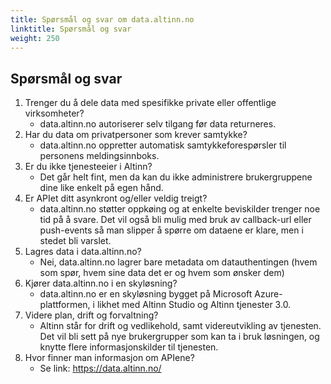 ```yaml
---
title: Spørsmål og svar om data.altinn.no
linktitle: Spørsmål og svar
weight: 250
---
```



## Spørsmål og svar

1. Trenger du å dele data med spesifikke private eller offentlige virksomheter? 
   * data.altinn.no autoriserer selv tilgang før data returneres.
2. Har du data om privatpersoner som krever samtykke? 
   * data.altinn.no oppretter automatisk samtykkeforespørsler til personens meldingsinnboks.
3. Er du ikke tjenesteeier i Altinn? 
   * Det går helt fint, men da kan du ikke administrere brukergruppene dine like enkelt på egen hånd.
4. Er APIet ditt asynkront og/eller veldig treigt? 
   * data.altinn.no støtter oppkøing og at enkelte beviskilder trenger noe tid på å svare. Det vil også bli mulig med bruk av callback-url eller push-events så man slipper å spørre om dataene er klare, men i stedet bli varslet.
5. Lagres data i data.altinn.no? 
   * Nei, data.altinn.no lagrer bare metadata om datauthentingen (hvem som spør, hvem sine data det er og hvem som ønsker dem)
6. Kjører data.altinn.no i en skyløsning? 
   * data.altinn.no er en skyløsning bygget på Microsoft Azure-plattformen, i likhet med Altinn Studio og Altinn tjenester 3.0.
7. Videre plan, drift og forvaltning? 
   * Altinn står for drift og vedlikehold, samt videreutvikling av tjenesten. 
     Det vil bli sett på nye brukergrupper som kan ta i bruk løsningen, og knytte flere informasjonskilder til tjenesten. 
8. Hvor finner man informasjon om APIene? 
   * Se link: https://data.altinn.no/
